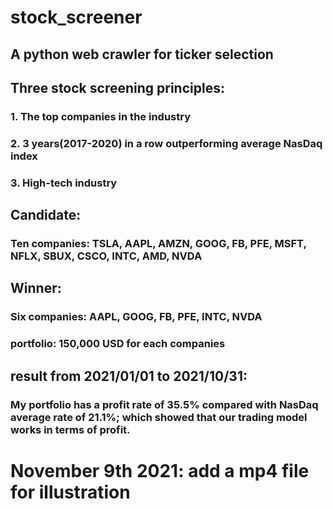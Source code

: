 # stock_screener
## A python web crawler for ticker selection
## Three stock screening principles: 
### 1. The top companies in the industry  
### 2. 3 years(2017-2020) in a row outperforming average NasDaq index  
### 3. High-tech industry
## Candidate:
### Ten companies: TSLA, AAPL, AMZN, GOOG, FB, PFE, MSFT, NFLX, SBUX, CSCO, INTC, AMD, NVDA
## Winner:
### Six companies: AAPL, GOOG, FB, PFE, INTC, NVDA
### portfolio: 150,000 USD for each companies
##  result from 2021/01/01 to 2021/10/31:  
### My portfolio has a profit rate of 35.5% compared with NasDaq average rate of 21.1%; which showed that our trading model works in terms of profit.

# November 9th 2021: add a mp4 file for illustration

